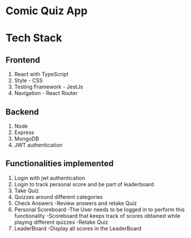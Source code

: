 # Comic Quiz App
# Tech Stack
## Frontend
1. React with TypeScript
2. Style - CSS
3. Testing Framework - JestJs
4. Navigation - React Router
## Backend
1. Node
2. Express
3. MongoDB
4. JWT authentication
## Functionalities implemented
1. Login with jwt authentication
2. Login to track personal score and be part of leaderboard
3. Take Quiz
4. Quizzes around different categories
5. Check Answers
  -Review answers and retake Quiz
6. Personal Scoreboard
  -The User needs to be logged in to perform this functionality
  -Scoreboard that keeps track of scores obtained while playing different quizzes
  -Retake Quiz
7. LeaderBoard
  -Display all scores in the LeaderBoard


